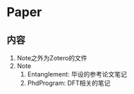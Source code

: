 # Paper

## 内容

1. Note之外为Zotero的文件
2. Note
    1. Entanglement: 毕设的参考论文笔记
    2. PhdProgram: DFT相关的笔记

